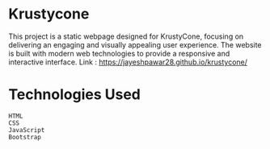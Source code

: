 # Krustycone
This project is a static webpage designed for KrustyCone, focusing on delivering an engaging and visually appealing user experience. The website is built with modern web technologies to provide a responsive and interactive interface. 
Link : https://jayeshpawar28.github.io/krustycone/

# Technologies Used
    HTML
    CSS
    JavaScript
    Bootstrap
